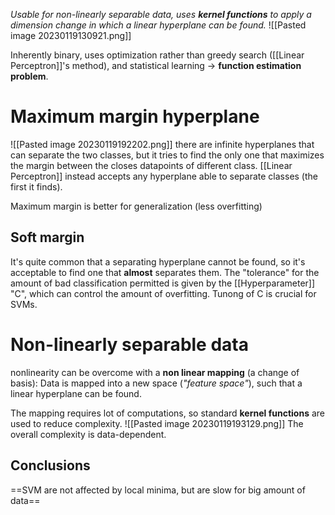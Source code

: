 _Usable for non-linearly separable data, uses **kernel functions** to apply a dimension change in which a linear hyperplane can be found._
![[Pasted image 20230119130921.png]]

Inherently binary, uses optimization rather than greedy search ([[Linear Perceptron]]'s method), and statistical learning -> **function estimation problem**.

# Maximum margin hyperplane
![[Pasted image 20230119192202.png]]
there are infinite hyperplanes that can separate the two classes, but it tries to find the only one that maximizes the margin between the closes datapoints of different class.
[[Linear Perceptron]] instead accepts any hyperplane able to separate classes (the first it finds).

Maximum margin is better for generalization (less overfitting)

## Soft margin
It's quite common that a separating hyperplane cannot be found, so it's acceptable to find one that **almost** separates them.
The "tolerance" for the amount of bad classification permitted is given by the [[Hyperparameter]] "C", which can control the amount of overfitting.
Tunong of C is crucial for SVMs.

# Non-linearly separable data
nonlinearity can be overcome with a **non linear mapping** (a change of basis):
Data is mapped into a new space (*"feature space"*), such that a linear hyperplane can be found.

The mapping requires lot of computations, so standard **kernel functions** are used to reduce complexity.
![[Pasted image 20230119193129.png]]
The overall complexity is data-dependent.

## Conclusions
==SVM are not affected by local minima, but are slow for big amount of data==